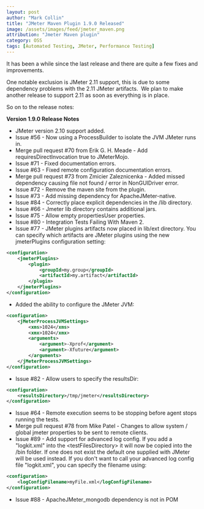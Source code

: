 ```yaml
---
layout: post
author: "Mark Collin"
title: "JMeter Maven Plugin 1.9.0 Released"
image: /assets/images/feed/jmeter_maven.png
attribution: "Jmeter Maven plugin"
category: OSS
tags: [Automated Testing, JMeter, Performance Testing]
---
```

It has been a while since the last release and there are quite a few fixes and improvements.

One notable exclusion is JMeter 2.11 support, this is due to some dependency problems with the 2.11 JMeter artifacts.  We plan to make another release to support 2.11 as soon as everything is in place.

So on to the release notes:

**Version 1.9.0 Release Notes**

- JMeter version 2.10 support added.
- Issue #56 - Now using a ProcessBuilder to isolate the JVM JMeter runs in.
- Merge pull request #70 from Erik G. H. Meade - Add requiresDirectInvocation true to JMeterMojo.
- Issue #71 - Fixed documentation errors.
- Issue #63 - Fixed remote configuration documentation errors.
- Merge pull request #73 from Zmicier Zaleznicenka - Added missed dependency causing file not found / error in NonGUIDriver error.
- Issue #72 - Remove the maven site from the plugin.
- Issue #73 - Add missing dependency for ApacheJMeter-native.
- Issue #84 - Correctly place explicit dependencies in the /lib directory.
- Issue #66 - Jmeter lib directory contains additional jars.
- Issue #75 - Allow empty propertiesUser properties.
- Issue #80 - Integration Tests Failing With Maven 2.
- Issue #77 - JMeter plugins artifacts now placed in lib/ext directory. You can specify which artifacts are JMeter plugins using the new jmeterPlugins configuration setting:

```xml
<configuration>
    <jmeterPlugins>
        <plugin>
            <groupId>my.group</groupId>
            <artifactId>my.artifact</artifactId>
        </plugin>
    </jmeterPlugins>
</configuration>
```

- Added the ability to configure the JMeter JVM:

```xml
<configuration>
    <jMeterProcessJVMSettings>
        <xms>1024</xms>
        <xmx>1024</xmx>
        <arguments>
            <argument>-Xprof</argument>
            <argument>-Xfuture</argument>
        </arguments>
    </jMeterProcessJVMSettings>
</configuration>
```

- Issue #82 - Allow users to specify the resultsDir:

```xml
<configuration>
    <resultsDirectory>/tmp/jmeter</resultsDirectory>
</configuration>
```

- Issue #64 - Remote execution seems to be stopping before agent stops running the tests.
- Merge pull request #78 from Mike Patel - Changes to allow system / global jmeter properties to be sent to remote clients.
- Issue #89 - Add support for advanced log config. If you add a "logkit.xml" into the &lt;testFilesDirectory&gt; it will now be copied into the /bin folder. If one does not exist the default one supplied with JMeter will be used instead. If you don't want to call your advanced log config file "logkit.xml", you can specify the filename using:

```xml
<configuration>
    <logConfigFilename>myFile.xml</logConfigFilename>
</configuration>
```

- Issue #88 - ApacheJMeter_mongodb dependency is not in POM
